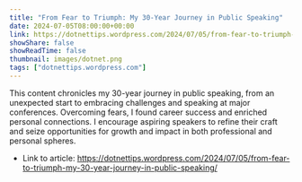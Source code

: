 ```yaml
---
title: "From Fear to Triumph: My 30-Year Journey in Public Speaking"
date: 2024-07-05T08:00:00+00:00
link: https://dotnettips.wordpress.com/2024/07/05/from-fear-to-triumph-my-30-year-journey-in-public-speaking/
showShare: false
showReadTime: false
thumbnail: images/dotnet.png
tags: ["dotnettips.wordpress.com"]
---
```

This content chronicles my 30-year journey in public speaking, from an unexpected start to embracing challenges and speaking at major conferences. Overcoming fears, I found career success and enriched personal connections. I encourage aspiring speakers to refine their craft and seize opportunities for growth and impact in both professional and personal spheres.

- Link to article: https://dotnettips.wordpress.com/2024/07/05/from-fear-to-triumph-my-30-year-journey-in-public-speaking/